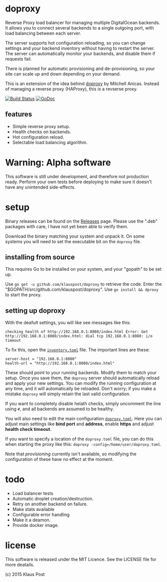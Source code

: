 # doproxy
Reverse Proxy load balancer for managing multiple DigitalOcean backends. It allows you to connect several backends to a single outgoing port, with load balancing between each server.

The server supports hot configuration reloading, so you can change settings and your backend inventory without having to restart the server. The server can automatically monitor your backends, and disable them if requests fail.

There is planned for automatic provisioning and de-provisioning, so your site can scale up and down depending on your demand.

This is an extension of the idea behind [doproxy](https://github.com/thisismitch/doproxy) by Mitchell Anicas. Instead of managing a reverse proxy (HAProxy), this *is* a revserse proxy.

[![Build Status](https://travis-ci.org/klauspost/doproxy.svg?branch=master)](https://travis-ci.org/klauspost/doproxy)
[![GoDoc][1]][2]

[1]: https://godoc.org/github.com/klauspost/doproxy/server?status.svg
[2]: https://godoc.org/github.com/klauspost/doproxy/server

## features
* Simple reverse proxy setup.
* Health checks on backends.
* Hot configuration reload.
* Selectable load balancing algorithm.

# Warning: Alpha software

This software is still under development, and therefore not production ready. Perform your own tests before deploying to make sure it doesn't have any unintended side-effects.

# setup
Binary releases can be found on the [Releases](https://github.com/klauspost/doproxy/releases) page. Please use the ".deb" packages with care, I have not yet been able to verify them.

Download the binary matching your system and unpack it. On some systems you will need to set the executable bit on the `doproxy` file.

## installing from source

This requires Go to be installed on your system, and your "gopath" to be set up.

Use `go get -u github.com/klauspost/doproxy` to retrieve the code. Enter the "$GOPATH/src/github.com/klauspost/doproxy". Use `go install && dproxy` to start the proxy.

## setting up doproxy

With the deafult settings, you will like see messages like this:
```
checking health of http://192.168.0.1:8080/index.html Error: Get http://192.168.0.1:8080/index.html: dial tcp 192.168.0.1:8080: i/o timeout
```

To fix this, open the [`inventory.toml`](https://github.com/klauspost/doproxy/blob/master/inventory.toml) file. The important lines are these:
```
server-host = "192.168.0.1:8080"
health-url = "http://192.168.0.1:8080/index.html"
```

These should point to your running backends. Modify them to match your setup. Once you save them, the `doproxy` server should automatically reload and apply your new settings. You can modify the running configuration at any time, and it will automatically be reloaded. Don't worry; if you make a mistake `doproxy` will simply retain the last valid configuration.

If you want to completely disable helath checks, simply uncomment the line using `#`, and all backends are assumed to be healthy.

You will also need to edit the main configuration [`doproxy.toml`](https://github.com/klauspost/doproxy/blob/master/doproxy.toml). Here you can adjust main settings like **bind port** and **address**, enable **https** and adjust **health check timeout**. 

If you want to specify a location of the `doproxy.toml` file, you can do this when starting the proxy like this: `doproxy -config=/home/user/doproxy.toml`.

Note that *provisioning* currently isn't available, so modifying the configuration of these have no effect at the moment.


# todo 
* Load balancer tests
* Automatic droplet creation/destruction. 
* Retry on another backend on failure.
* Make stats available
* Configurable error handling
* Make it a deamon.
* Provide docker image.

# license
This software is released under the MIT Licence. See the LICENSE file for more deatails.

(c) 2015 Klaus Post
